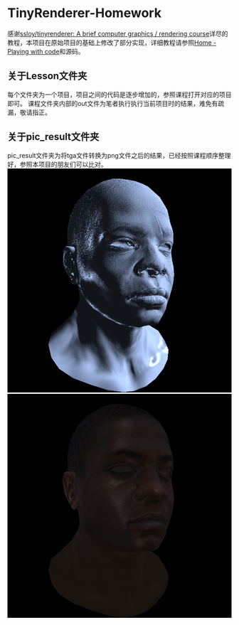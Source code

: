 #  TinyRenderer-Homework

感谢[ssloy/tinyrenderer: A brief computer graphics / rendering course](https://github.com/ssloy/tinyrenderer)详尽的教程，本项目在原始项目的基础上修改了部分实现，详细教程请参照[Home - Playing with code](https://haqr.eu/tinyrenderer/)和源码。
## 关于Lesson文件夹
每个文件夹为一个项目，项目之间的代码是逐步增加的，参照课程打开对应的项目即可。
课程文件夹内部的out文件为笔者执行执行当前项目时的结果，难免有疏漏，敬请指正。
## 关于pic_result文件夹
pic_result文件夹为将tga文件转换为png文件之后的结果，已经按照课程顺序整理好，参照本项目的朋友们可以比对。
![当前项目结果](pic_result/Lesson8/Homework2/1.png)
![当前项目结果](pic_result/Lesson8/Homework3/1.png)
